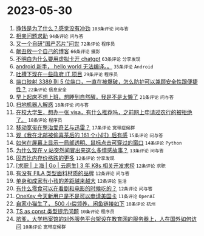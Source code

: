 # 2023-05-30

1. [挣钱是为了什么？感觉没有冲劲](https://www.v2ex.com/t/944086) `103条评论` `问与答`
1. [相亲问题求助](https://www.v2ex.com/t/944061) `94条评论` `问与答`
1. [又一个自研"国产芯片"问世](https://www.v2ex.com/t/944078) `72条评论` `程序员`
1. [献丑放一个自己的博客](https://www.v2ex.com/t/944068) `66条评论` `摄影`
1. [不明白为什么要用虚拟卡开 chatgpt](https://www.v2ex.com/t/944112) `63条评论` `分享发现`
1. [android 新手， hello world 无法编译。。](https://www.v2ex.com/t/944131) `35条评论` `Android`
1. [吐槽下现在一些政府 IT 项目](https://www.v2ex.com/t/944155) `29条评论` `程序员`
1. [端口映射 3389 到 5 位端口，一直在被爆破，怎么防护可以兼顾安全性跟便捷性？](https://www.v2ex.com/t/944163) `22条评论` `信息安全`
1. [早上起床不想上班，想睡到自然醒，我是不是太懒了](https://www.v2ex.com/t/944072) `21条评论` `问与答`
1. [扫地机器人解惑](https://www.v2ex.com/t/944192) `18条评论` `问与答`
1. [在校大学生，想办一张 visa，有什么推荐吗，之前网上申请过农行的被拒绝了。](https://www.v2ex.com/t/944180) `18条评论` `程序员`
1. [移动宽带在整治爱奇艺与迅雷？](https://www.v2ex.com/t/944089) `17条评论` `宽带症候群`
1. [观《我在北邮被偷喜茶后的 161 个小时》后有感](https://www.v2ex.com/t/944085) `15条评论` `问与答`
1. [如何在屏幕上显示一局部透明、鼠标点击可穿过的窗口](https://www.v2ex.com/t/944176) `14条评论` `Python`
1. [为什么现在 v 站突然间冒出来这么多情感故事？](https://www.v2ex.com/t/944083) `13条评论` `问与答`
1. [固态比内存价格跌的更多](https://www.v2ex.com/t/944145) `12条评论` `分享发现`
1. [[求职 | 上海 | Go | 云原生] 3 年 K8s 相关开发求捞](https://www.v2ex.com/t/944095) `12条评论` `求职`
1. [有没有 FILA 类型面料材质的品牌](https://www.v2ex.com/t/944091) `12条评论` `问与答`
1. [单身和成家有小孩的差距越来越大](https://www.v2ex.com/t/944081) `12条评论` `生活`
1. [有什么零食可以在看剧和电影的时候吃的？](https://www.v2ex.com/t/944063) `12条评论` `问与答`
1. [OneKey 今天新用户是不是可以申请美国卡](https://www.v2ex.com/t/944074) `11条评论` `OpenAI`
1. [自家小猫生了， 500 小偿领养，闲鱼链接如下](https://www.v2ex.com/t/944185) `10条评论` `杭州`
1. [TS as const 类型提示问题](https://www.v2ex.com/t/944128) `10条评论` `程序员`
1. [坑爹，大学档案馆的对外服务平台架设在教育网的服务器上，人在国外如何访问](https://www.v2ex.com/t/944127) `10条评论` `宽带症候群`
